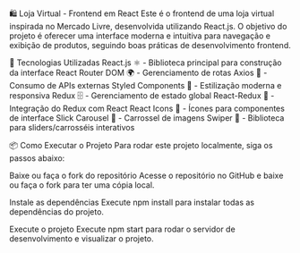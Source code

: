 🛍️ Loja Virtual - Frontend em React
Este é o frontend de uma loja virtual inspirada no Mercado Livre, desenvolvida utilizando React.js. O objetivo do projeto é oferecer uma interface moderna e intuitiva para navegação e exibição de produtos, seguindo boas práticas de desenvolvimento frontend.

🚀 Tecnologias Utilizadas
React.js ⚛️ - Biblioteca principal para construção da interface
React Router DOM 🌍 - Gerenciamento de rotas
Axios 🔗 - Consumo de APIs externas
Styled Components 🎨 - Estilização moderna e responsiva
Redux 🗄️ - Gerenciamento de estado global
React-Redux 🔗 - Integração do Redux com React
React Icons 🎨 - Ícones para componentes de interface
Slick Carousel 🎠 - Carrossel de imagens
Swiper 🔄 - Biblioteca para sliders/carrosséis interativos



📦 Como Executar o Projeto
Para rodar este projeto localmente, siga os passos abaixo:

Baixe ou faça o fork do repositório
Acesse o repositório no GitHub e baixe ou faça o fork para ter uma cópia local.

Instale as dependências
Execute npm install para instalar todas as dependências do projeto.

Execute o projeto
Execute npm start para rodar o servidor de desenvolvimento e visualizar o projeto.
